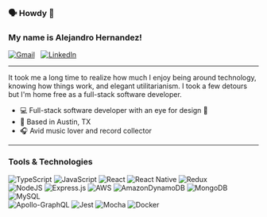 ### 🗣 Howdy 👋
### My name is Alejandro Hernandez! 


[![Gmail](https://img.shields.io/badge/Gmail-D14836?style=for-the-badge&logo=gmail&logoWidth=20&label=alej.leon4&logoColor=#EA4335)](mailto:alej.leon4@gmail.com) &nbsp;
[![LinkedIn](https://img.shields.io/badge/linkedin-%230077B5.svg?style=for-the-badge&logo=linkedin&logoWidth=20&label=alej-leon&logoColor=dodgerblue)](https://www.linkedin.com/in/alej-leon/)

---
It took me a long time to realize how much I enjoy being around technology, knowing how things work, and elegant utilitarianism. I took a few detours but I'm home free as a full-stack software developer.


- 💻 Full-stack software developer with an eye for design 🎨
- 📍 Based in Austin, TX 
- 🎧 Avid music lover and record collector

---
### Tools & Technologies

![TypeScript](https://img.shields.io/badge/typescript-%23007ACC.svg?style=flat-square&logo=typescript&logoColor=white)
![JavaScript](https://img.shields.io/badge/javascript-%23323330.svg?style=flat-square&logo=javascript&logoColor=%23F7DF1E) 
![React](https://img.shields.io/badge/react-%2320232a.svg?style=flat-square&logo=react&logoColor=%2361DAFB) 
![React Native](https://img.shields.io/badge/react_native-%2320232a.svg?style=flat-square&logoColor=%2361DAFB)
![Redux](https://img.shields.io/badge/redux-%23593d88.svg?style=flat-square&logo=redux&logoColor=white) <br />
![NodeJS](https://img.shields.io/badge/node.js-6DA55F?style=flat-square&logo=node.js&logoColor=white)
![Express.js](https://img.shields.io/badge/express.js-%23404d59.svg?style=flat-square&logo=express&logoColor=%2361DAFB) 
![AWS](https://img.shields.io/badge/AWS-%23FF9900.svg?style=flat-square&logo=amazon-aws&logoColor=white)
![AmazonDynamoDB](https://img.shields.io/badge/Amazon%20DynamoDB-4053D6?style=flat-square&logo=Amazon%20DynamoDB&logoColor=white)
![MongoDB](https://img.shields.io/badge/MongoDB-%234ea94b.svg?style=flat-square&logo=mongodb&logoColor=white) 
![MySQL](https://img.shields.io/badge/mysql-%2300f.svg?style=flat-square&logo=mysql&logoColor=white) <br />
![Apollo-GraphQL](https://img.shields.io/badge/-ApolloGraphQL-311C87?style=flat-square&logo=apollo-graphql)
![Jest](https://img.shields.io/badge/-jest-%23C21325?flat-square&logo=jest&logoColor=white)
![Mocha](https://img.shields.io/badge/-mocha-%238D6748?style=flat-square&logo=mocha&logoColor=white)
![Docker](https://img.shields.io/badge/docker-%230db7ed.svg?style=flat-square&logo=docker&logoColor=white) 






<!--
**alejleon/alejleon** is a ✨ _special_ ✨ repository because its `README.md` (this file) appears on your GitHub profile.

Here are some ideas to get you started:

- 🔭 I’m currently working on ...
- 🌱 I’m currently learning ...
- 👯 I’m looking to collaborate on ...
- 🤔 I’m looking for help with ...
- 💬 Ask me about ...
- 📫 How to reach me: ...
- 😄 Pronouns: ...
- ⚡ Fun fact: ...
-->
